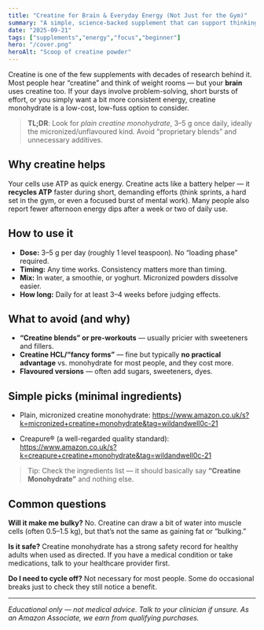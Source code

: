 ```yaml
---
title: "Creatine for Brain & Everyday Energy (Not Just for the Gym)"
summary: "A simple, science-backed supplement that can support thinking, short bursts of mental/physical effort, and overall energy — no hype."
date: "2025-09-21"
tags: ["supplements","energy","focus","beginner"]
hero: "/cover.png"
heroAlt: "Scoop of creatine powder"
---
```


Creatine is one of the few supplements with decades of research behind it. Most people hear “creatine” and think of weight rooms — but your **brain** uses creatine too. If your days involve problem-solving, short bursts of effort, or you simply want a bit more consistent energy, creatine monohydrate is a low-cost, low-fuss option to consider.

> **TL;DR**: Look for *plain creatine monohydrate*, 3–5 g once daily, ideally the micronized/unflavoured kind. Avoid “proprietary blends” and unnecessary additives.

## Why creatine helps
Your cells use ATP as quick energy. Creatine acts like a battery helper — it **recycles ATP** faster during short, demanding efforts (think sprints, a hard set in the gym, or even a focused burst of mental work). Many people also report fewer afternoon energy dips after a week or two of daily use.

## How to use it
- **Dose:** 3–5 g per day (roughly 1 level teaspoon). No “loading phase” required.
- **Timing:** Any time works. Consistency matters more than timing.
- **Mix:** In water, a smoothie, or yoghurt. Micronized powders dissolve easier.
- **How long:** Daily for at least 3–4 weeks before judging effects.

## What to avoid (and why)
- **“Creatine blends” or pre-workouts** — usually pricier with sweeteners and fillers.
- **Creatine HCL/“fancy forms”** — fine but typically **no practical advantage** vs. monohydrate for most people, and they cost more.
- **Flavoured versions** — often add sugars, sweeteners, dyes.

## Simple picks (minimal ingredients)
- Plain, micronized creatine monohydrate:
  https://www.amazon.co.uk/s?k=micronized+creatine+monohydrate&tag=wildandwell0c-21

- Creapure® (a well-regarded quality standard):
  https://www.amazon.co.uk/s?k=creapure+creatine+monohydrate&tag=wildandwell0c-21

> Tip: Check the ingredients list — it should basically say **“Creatine Monohydrate”** and nothing else.

## Common questions
**Will it make me bulky?**
No. Creatine can draw a bit of water into muscle cells (often 0.5–1.5 kg), but that’s not the same as gaining fat or “bulking.”

**Is it safe?**
Creatine monohydrate has a strong safety record for healthy adults when used as directed. If you have a medical condition or take medications, talk to your healthcare provider first.

**Do I need to cycle off?**
Not necessary for most people. Some do occasional breaks just to check they still notice a benefit.

---

*Educational only — not medical advice. Talk to your clinician if unsure.*
*As an Amazon Associate, we earn from qualifying purchases.*

